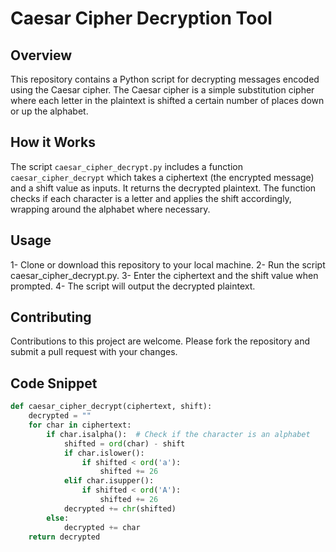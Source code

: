 # Caesar Cipher Decryption Tool

## Overview
This repository contains a Python script for decrypting messages encoded using the Caesar cipher. The Caesar cipher is a simple substitution cipher where each letter in the plaintext is shifted a certain number of places down or up the alphabet.

## How it Works
The script `caesar_cipher_decrypt.py` includes a function `caesar_cipher_decrypt` which takes a ciphertext (the encrypted message) and a shift value as inputs. It returns the decrypted plaintext. The function checks if each character is a letter and applies the shift accordingly, wrapping around the alphabet where necessary.

## Usage
1- Clone or download this repository to your local machine.
2- Run the script caesar_cipher_decrypt.py.
3- Enter the ciphertext and the shift value when prompted.
4- The script will output the decrypted plaintext.

## Contributing
Contributions to this project are welcome. Please fork the repository and submit a pull request with your changes.

## Code Snippet
```python
def caesar_cipher_decrypt(ciphertext, shift):
    decrypted = ""
    for char in ciphertext:
        if char.isalpha():  # Check if the character is an alphabet
            shifted = ord(char) - shift
            if char.islower():
                if shifted < ord('a'):
                    shifted += 26
            elif char.isupper():
                if shifted < ord('A'):
                    shifted += 26
            decrypted += chr(shifted)
        else:
            decrypted += char
    return decrypted

